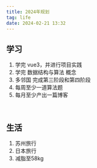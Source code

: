 ```yaml
---
title: 2024年规划
tag: life
date: 2024-02-21 13:32
---
```


## 学习
1. 学完 vue3，并进行项目实践
2. 学完 数据结构与算法 概念
3. 多邻国 完成第三阶段和第四阶段
3. 每周至少一道算法题
4. 每月至少产出一篇博客

<br>

## 生活
1. 苏州旅行
2. 日本旅行
3. 减脂至58kg
